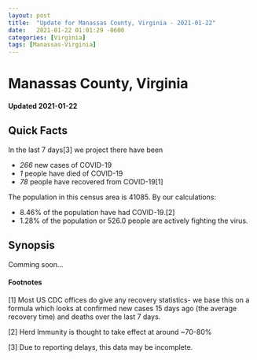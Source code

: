 ```yaml
---
layout: post
title:  "Update for Manassas County, Virginia - 2021-01-22"
date:   2021-01-22 01:01:29 -0600
categories: [Virginia]
tags: [Manassas-Virginia]
---
```


# Manassas County, Virginia
#### Updated 2021-01-22

## Quick Facts

In the last 7 days[3] we project there have been
- *266* new cases of COVID-19
- *1* people have died of COVID-19
- *78* people have recovered from COVID-19[1]

The population in this census area is 41085. By our calculations:
- 8.46% of the population have had COVID-19.[2]
- 1.28% of the population or 526.0 people are actively fighting the virus.

## Synopsis

Comming soon...


#### Footnotes

[1] Most US CDC offices do give any recovery statistics- we base this on a formula which looks at confirmed new cases
15 days ago (the average recovery time) and deaths over the last 7 days.

[2] Herd Immunity is thought to take effect at around ~70-80%

[3] Due to reporting delays, this data may be incomplete.
 
    